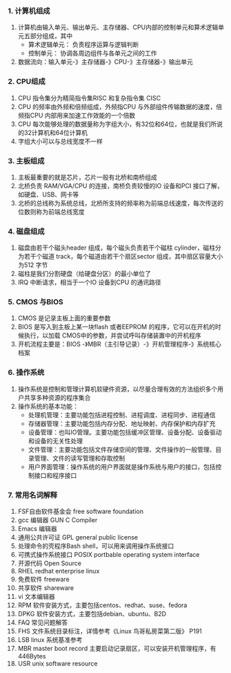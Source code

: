 ### 1. 计算机组成
1. 计算机由输入单元、输出单元、主存储器、CPU内部的控制单元和算术逻辑单元五部分组成，其中
    * 算术逻辑单元： 负责程序运算与逻辑判断
    * 控制单元： 协调各周边组件与各单元之间的工作
2. 数据流向：输入单元-》主存储器-》CPU-》主存储器-》输出单元

### 2. CPU组成
1. CPU 指令集分为精简指令集RISC 和复杂指令集 CISC
2. CPU 的频率由外频和倍频组成，外频指CPU 与外部组件传输数据的速度，倍频指CPU 内部用来加速工作效能的一个倍数
3. CPU 每次能够处理的数据量称为字组大小，有32位和64位，也就是我们所说的32计算机和64位计算机
4. 字组大小可以与总线宽度不一样

### 3. 主板组成
1. 主板最重要的就是芯片，芯片一般有北桥和南桥组成
2. 北桥负责 RAM/VGA/CPU 的连接，南桥负责较慢的IO 设备和PCI 接口了解，如硬盘、USB、网卡等
3. 北桥的总线称为系统总线，北桥所支持的频率称为前端总线速度，每次传送的位数则称为前端总线宽度

### 4. 磁盘组成
1. 磁盘由若干个磁头header 组成，每个磁头负责若干个磁柱 cylinder，磁柱分为若干个磁道 track，每个磁道由若干个扇区sector 组成，其中扇区容量大小为512 字节
2. 磁柱是我们分割硬盘（给硬盘分区）的最小单位了
3. IRQ 中断请求，相当于一个IO 设备到CPU 的通讯路径

### 5. CMOS 与BIOS
1. CMOS 是记录主板上面的重要参数
2. BIOS 是写入到主板上某一块flash 或者EEPROM 的程序，它可以在开机的时候执行，以加载 CMOS中的参数，并尝试呼叫存储装置中的开机程序
3. 开机流程主要是：BIOS -》MBR（主引导记录）-》开机管理程序-》系统核心档案

### 6. 操作系统
1. 操作系统是控制和管理计算机软硬件资源，以尽量合理有效的方法组织多个用户共享多种资源的程序集合
2. 操作系统的基本功能：
    * 处理机管理：主要功能包括进程控制、进程调度、进程同步、进程通信
    * 存储器管理：主要功能包括内存分配、地址映射、内存保护和内存扩充
    * 设备管理：也叫IO管理。主要功能包括缓冲区管理、设备分配、设备驱动和设备的无关性处理
    * 文件管理：主要功能包括文件存储空间的管理、文件操作的一般管理、目录管理、文件的读写管理和存取控制
    * 用户界面管理：操作系统的用户界面就是操作系统与用户的接口，包括控制接口和程序接口
    
### 7. 常用名词解释
1. FSF自由软件基金会 free software foundation
2. gcc 编辑器 GUN C Compiler
3. Emacs 编辑器
4. 通用公共许可证 GPL general public license
5. 处理命令的壳程序Bash shell，可以用来调用操作系统接口
6. 可携式操作系统接口 POSIX portbable operating system interface
7. 开源代码 Open Source
8. RHEL redhat enterprise linux
9. 免费软件 freeware
10. 共享软件 shareware
11. vi 文本编辑器
12. RPM 软件安装方式，主要包括centos、redhat、suse、fedora
13. DPKG 软件安装方式，主要包括debian、ubuntu、B2D
14. FAQ 常见问题解答
15. FHS 文件系统目录标注，详情参考《Linux 鸟哥私房菜第二版》 P191
16. LSB linux 系统基准参考
17. MBR master boot record 主要启动记录扇区，可以安装开机管理程序，有446Bytes
18. USR unix software resource
